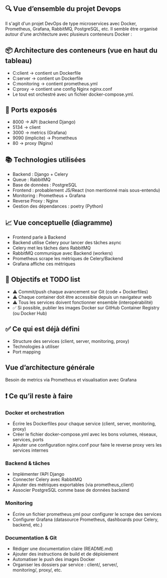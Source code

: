 

## 🔍 Vue d’ensemble du projet Devops
Il s'agit d'un projet DevOps de type microservices avec Docker, Prometheus, Grafana, RabbitMQ, PostgreSQL, etc. Il semble être organisé autour d'une architecture avec plusieurs conteneurs Docker :

## 📦 Architecture des conteneurs (vue en haut du tableau)
- C:client → contient un Dockerfile
- C:server → contient un Dockerfile
- C:monitoring → contient prometheus.yml
- C:proxy → contient une config Nginx nginx.conf
- Le tout est orchestré avec un fichier docker-compose.yml.

## 🔌 Ports exposés
- 8000 → API (backend Django)
- 5134 → client
- 3000 → metrics (Grafana)
- 9090 (implicite) → Prometheus
- 80 → proxy (Nginx)

## 📚 Technologies utilisées
- Backend : Django + Celery
- Queue : RabbitMQ
- Base de données : PostgreSQL
- Frontend : probablement JS/React (non mentionné mais sous-entendu)
- Monitoring : Prometheus + Grafana
- Reverse Proxy : Nginx
- Gestion des dépendances : poetry (Python)


## 📈 Vue conceptuelle (diagramme)
- Frontend parle à Backend
- Backend utilise Celery pour lancer des tâches async
- Celery met les tâches dans RabbitMQ
- RabbitMQ communique avec Backend (workers)
- Prometheus scrape les métriques de Celery/Backend
- Grafana affiche ces métriques


## 🎯 Objectifs et TODO list
- ⚠ Commit/push chaque avancement sur Git (code + Dockerfiles)
- ⚠ Chaque container doit être accessible depuis un navigateur web
- ⚠ Tous les services doivent fonctionner ensemble (interopérabilité)
- ✅ Si possible, publier les images Docker sur GitHub Container Registry (ou Docker Hub)

## ✅ Ce qui est déjà défini
- Structure des services (client, server, monitoring, proxy)
- Technologies à utiliser
- Port mapping

## Vue d’architecture générale

Besoin de metrics via Prometheus et visualisation avec Grafana

## ❗ Ce qu’il reste à faire

### Docker et orchestration
- Écrire les Dockerfiles pour chaque service (client, server, monitoring, proxy)
- Créer le fichier docker-compose.yml avec les bons volumes, réseaux, services, ports
- Ajouter une configuration nginx.conf pour faire le reverse proxy vers les services internes

### Backend & tâches
- Implémenter l’API Django
- Connecter Celery avec RabbitMQ
- Ajouter des métriques exportables (via prometheus_client)
- Associer PostgreSQL comme base de données backend

### Monitoring
- Écrire un fichier prometheus.yml pour configurer le scrape des services
- Configurer Grafana (datasource Prometheus, dashboards pour Celery, backend, etc.)

### Documentation & Git
- Rédiger une documentation claire (README.md)
- Ajouter des instructions de build et de déploiement
- Automatiser le push des images Docker
- Organiser les dossiers par service : client/, server/, monitoring/, proxy/, etc.